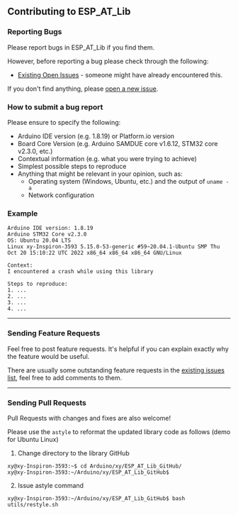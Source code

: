 ## Contributing to ESP_AT_Lib

### Reporting Bugs

Please report bugs in ESP_AT_Lib if you find them.

However, before reporting a bug please check through the following:

* [Existing Open Issues](https://github.com/khoih-prog/ESP_AT_Lib/issues) - someone might have already encountered this.

If you don't find anything, please [open a new issue](https://github.com/khoih-prog/ESP_AT_Lib/issues/new).

### How to submit a bug report

Please ensure to specify the following:

* Arduino IDE version (e.g. 1.8.19) or Platform.io version
* Board Core Version (e.g. Arduino SAMDUE core v1.6.12, STM32 core v2.3.0, etc.)
* Contextual information (e.g. what you were trying to achieve)
* Simplest possible steps to reproduce
* Anything that might be relevant in your opinion, such as:
  * Operating system (Windows, Ubuntu, etc.) and the output of `uname -a`
  * Network configuration


### Example

```
Arduino IDE version: 1.8.19
Arduino STM32 Core v2.3.0
OS: Ubuntu 20.04 LTS
Linux xy-Inspiron-3593 5.15.0-53-generic #59~20.04.1-Ubuntu SMP Thu Oct 20 15:10:22 UTC 2022 x86_64 x86_64 x86_64 GNU/Linux

Context:
I encountered a crash while using this library

Steps to reproduce:
1. ...
2. ...
3. ...
4. ...
```

---

### Sending Feature Requests

Feel free to post feature requests. It's helpful if you can explain exactly why the feature would be useful.

There are usually some outstanding feature requests in the [existing issues list](https://github.com/khoih-prog/ESP_AT_Lib/issues?q=is%3Aopen+is%3Aissue+label%3Aenhancement), feel free to add comments to them.

---

### Sending Pull Requests

Pull Requests with changes and fixes are also welcome!

Please use the `astyle` to reformat the updated library code as follows (demo for Ubuntu Linux)

1. Change directory to the library GitHub

```
xy@xy-Inspiron-3593:~$ cd Arduino/xy/ESP_AT_Lib_GitHub/
xy@xy-Inspiron-3593:~/Arduino/xy/ESP_AT_Lib_GitHub$
```

2. Issue astyle command

```
xy@xy-Inspiron-3593:~/Arduino/xy/ESP_AT_Lib_GitHub$ bash utils/restyle.sh
```

